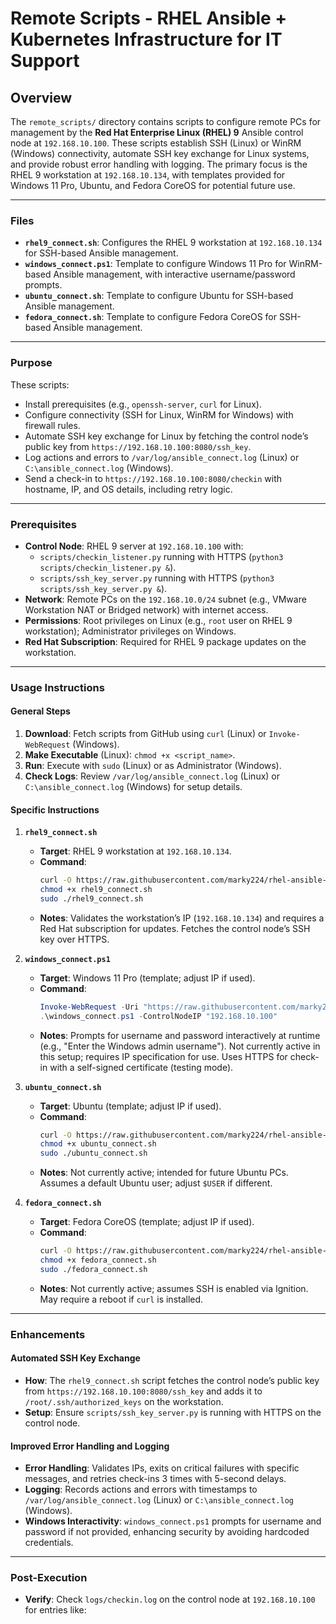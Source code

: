 # Remote Scripts - RHEL Ansible + Kubernetes Infrastructure for IT Support

## Overview
The `remote_scripts/` directory contains scripts to configure remote PCs for management by the **Red Hat Enterprise Linux (RHEL) 9** Ansible control node at `192.168.10.100`. These scripts establish SSH (Linux) or WinRM (Windows) connectivity, automate SSH key exchange for Linux systems, and provide robust error handling with logging. The primary focus is the RHEL 9 workstation at `192.168.10.134`, with templates provided for Windows 11 Pro, Ubuntu, and Fedora CoreOS for potential future use.

---

### Files

- **`rhel9_connect.sh`**: Configures the RHEL 9 workstation at `192.168.10.134` for SSH-based Ansible management.
- **`windows_connect.ps1`**: Template to configure Windows 11 Pro for WinRM-based Ansible management, with interactive username/password prompts.
- **`ubuntu_connect.sh`**: Template to configure Ubuntu for SSH-based Ansible management.
- **`fedora_connect.sh`**: Template to configure Fedora CoreOS for SSH-based Ansible management.

---

### Purpose
These scripts:
- Install prerequisites (e.g., `openssh-server`, `curl` for Linux).
- Configure connectivity (SSH for Linux, WinRM for Windows) with firewall rules.
- Automate SSH key exchange for Linux by fetching the control node’s public key from `https://192.168.10.100:8080/ssh_key`.
- Log actions and errors to `/var/log/ansible_connect.log` (Linux) or `C:\ansible_connect.log` (Windows).
- Send a check-in to `https://192.168.10.100:8080/checkin` with hostname, IP, and OS details, including retry logic.

---

### Prerequisites
- **Control Node**: RHEL 9 server at `192.168.10.100` with:
  - `scripts/checkin_listener.py` running with HTTPS (`python3 scripts/checkin_listener.py &`).
  - `scripts/ssh_key_server.py` running with HTTPS (`python3 scripts/ssh_key_server.py &`).
- **Network**: Remote PCs on the `192.168.10.0/24` subnet (e.g., VMware Workstation NAT or Bridged network) with internet access.
- **Permissions**: Root privileges on Linux (e.g., `root` user on RHEL 9 workstation); Administrator privileges on Windows.
- **Red Hat Subscription**: Required for RHEL 9 package updates on the workstation.

---

### Usage Instructions

#### General Steps
1. **Download**: Fetch scripts from GitHub using `curl` (Linux) or `Invoke-WebRequest` (Windows).
2. **Make Executable** (Linux): `chmod +x <script_name>`.
3. **Run**: Execute with `sudo` (Linux) or as Administrator (Windows).
4. **Check Logs**: Review `/var/log/ansible_connect.log` (Linux) or `C:\ansible_connect.log` (Windows) for setup details.

#### Specific Instructions

1. **`rhel9_connect.sh`**
   - **Target**: RHEL 9 workstation at `192.168.10.134`.
   - **Command**:
     ```bash
     curl -O https://raw.githubusercontent.com/marky224/rhel-ansible-k8s-it-support/main/remote_scripts/rhel9_connect.sh
     chmod +x rhel9_connect.sh
     sudo ./rhel9_connect.sh
     ```
   - **Notes**: Validates the workstation’s IP (`192.168.10.134`) and requires a Red Hat subscription for updates. Fetches the control node’s SSH key over HTTPS.

2. **`windows_connect.ps1`**
   - **Target**: Windows 11 Pro (template; adjust IP if used).
   - **Command**:
     ```powershell
     Invoke-WebRequest -Uri "https://raw.githubusercontent.com/marky224/rhel-ansible-k8s-it-support/main/remote_scripts/windows_connect.ps1" -OutFile "windows_connect.ps1"
     .\windows_connect.ps1 -ControlNodeIP "192.168.10.100"
     ```
   - **Notes**: Prompts for username and password interactively at runtime (e.g., "Enter the Windows admin username"). Not currently active in this setup; requires IP specification for use. Uses HTTPS for check-in with a self-signed certificate (testing mode).

3. **`ubuntu_connect.sh`**
   - **Target**: Ubuntu (template; adjust IP if used).
   - **Command**:
     ```bash
     curl -O https://raw.githubusercontent.com/marky224/rhel-ansible-k8s-it-support/main/remote_scripts/ubuntu_connect.sh
     chmod +x ubuntu_connect.sh
     sudo ./ubuntu_connect.sh
     ```
   - **Notes**: Not currently active; intended for future Ubuntu PCs. Assumes a default Ubuntu user; adjust `$USER` if different.

4. **`fedora_connect.sh`**
   - **Target**: Fedora CoreOS (template; adjust IP if used).
   - **Command**:
     ```bash
     curl -O https://raw.githubusercontent.com/marky224/rhel-ansible-k8s-it-support/main/remote_scripts/fedora_connect.sh
     chmod +x fedora_connect.sh
     sudo ./fedora_connect.sh
     ```
   - **Notes**: Not currently active; assumes SSH is enabled via Ignition. May require a reboot if `curl` is installed.

---

### Enhancements

#### Automated SSH Key Exchange
- **How**: The `rhel9_connect.sh` script fetches the control node’s public key from `https://192.168.10.100:8080/ssh_key` and adds it to `/root/.ssh/authorized_keys` on the workstation.
- **Setup**: Ensure `scripts/ssh_key_server.py` is running with HTTPS on the control node.

#### Improved Error Handling and Logging
- **Error Handling**: Validates IPs, exits on critical failures with specific messages, and retries check-ins 3 times with 5-second delays.
- **Logging**: Records actions and errors with timestamps to `/var/log/ansible_connect.log` (Linux) or `C:\ansible_connect.log` (Windows).
- **Windows Interactivity**: `windows_connect.ps1` prompts for username and password if not provided, enhancing security by avoiding hardcoded credentials.

---

### Post-Execution
- **Verify**: Check `logs/checkin.log` on the control node at `192.168.10.100` for entries like:
